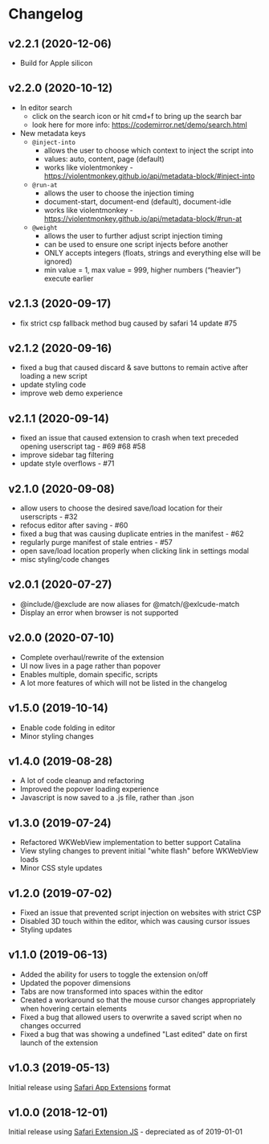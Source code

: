 # Changelog
## v2.2.1 (2020-12-06)
- Build for Apple silicon

## v2.2.0 (2020-10-12)
- In editor search
    - click on the search icon or hit cmd+f to bring up the search bar
    - look here for more info: https://codemirror.net/demo/search.html
- New metadata keys
    - `@inject-into`
        - allows the user to choose which context to inject the script into
        - values: auto, content, page (default)
        - works like violentmonkey - https://violentmonkey.github.io/api/metadata-block/#inject-into
    - `@run-at`
        - allows the user to choose the injection timing
        - document-start, document-end (default), document-idle
        - works like violentmonkey - https://violentmonkey.github.io/api/metadata-block/#run-at
    - `@weight`
        - allows the user to further adjust script injection timing
        - can be used to ensure one script injects before another
        - ONLY accepts integers (floats, strings and everything else will be ignored)
        - min value = 1, max value = 999, higher numbers (“heavier”) execute earlier

## v2.1.3 (2020-09-17)
- fix strict csp fallback method bug caused by safari 14 update #75

## v2.1.2 (2020-09-16)
- fixed a bug that caused discard & save buttons to remain active after loading a new script
- update styling code
- improve web demo experience

## v2.1.1 (2020-09-14)
- fixed an issue that caused extension to crash when text preceded opening userscript tag - #69 #68 #58
- improve sidebar tag filtering
- update style overflows - #71

## v2.1.0 (2020-09-08)
- allow users to choose the desired save/load location for their userscripts - #32
- refocus editor after saving - #60
- fixed a bug that was causing duplicate entries in the manifest - #62
- regularly purge manifest of stale entries - #57
- open save/load location properly when clicking link in settings modal
- misc styling/code changes

## v2.0.1 (2020-07-27)
- @include/@exclude are now aliases for @match/@exlcude-match
- Display an error when browser is not supported

## v2.0.0 (2020-07-10)
- Complete overhaul/rewrite of the extension
- UI now lives in a page rather than popover
- Enables multiple, domain specific, scripts
- A lot more features of which will not be listed in the changelog

## v1.5.0 (2019-10-14)
- Enable code folding in editor
- Minor styling changes

## v1.4.0 (2019-08-28)
- A lot of code cleanup and refactoring
- Improved the popover loading experience
- Javascript is now saved to a .js file, rather than .json

## v1.3.0 (2019-07-24)
- Refactored WKWebView implementation to better support Catalina
- View styling changes to prevent initial "white flash" before WKWebView loads
- Minor CSS style updates

## v1.2.0 (2019-07-02)
- Fixed an issue that prevented script injection on websites with strict CSP
- Disabled 3D touch within the editor, which was causing cursor issues
- Styling updates

## v1.1.0 (2019-06-13)
- Added the ability for users to toggle the extension on/off
- Updated the popover dimensions
- Tabs are now transformed into spaces within the editor
- Created a workaround so that the mouse cursor changes appropriately when hovering certain elements
- Fixed a bug that allowed users to overwrite a saved script when no changes occurred
- Fixed a bug that was showing a undefined "Last edited" date on first launch of the extension

## v1.0.3 (2019-05-13)

Initial release using [Safari App Extensions](https://developer.apple.com/documentation/safariservices/safari_app_extensions) format

## v1.0.0 (2018-12-01)

Initial release using [Safari Extension JS](https://developer.apple.com/documentation/safariextensions) - depreciated as of 2019-01-01
